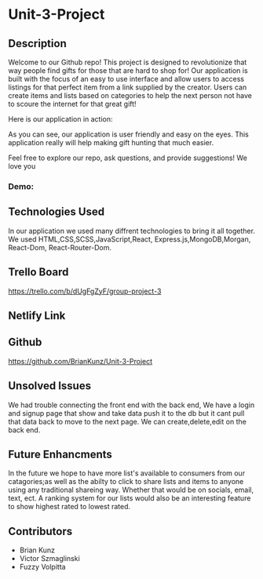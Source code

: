 # Unit-3-Project
## Description

Welcome to our Github repo! This project is designed to revolutionize that way people find gifts for those that are hard to shop for! Our application is built with the focus of an easy to use interface and allow users to access listings for that perfect item from a link supplied by the creator. Users can create items and lists based on categories to help the next person not have to scoure the internet for that great gift!

Here is our application in action:


As you can see, our application is user friendly and easy on the eyes. This application really will help making gift hunting that much easier.

Feel free to explore our repo, ask questions, and provide suggestions! We love you

### Demo: 

## Technologies Used 
In our application we used many diffrent technologies to bring it all together. We used HTML,CSS,SCSS,JavaScript,React, Express.js,MongoDB,Morgan, React-Dom, React-Router-Dom.

## Trello Board
https://trello.com/b/dUgFgZyF/group-project-3
## Netlify Link
## Github
https://github.com/BrianKunz/Unit-3-Project 
## Unsolved Issues
We had trouble connecting the front end with the back end, We have a login and signup page that show and take data push it to the db but it cant pull that data back to move to the next page. We can create,delete,edit on the back end.

## Future Enhancments
In the future we hope to have more list's available to consumers from our catagories;as well as the abilty to click to share lists and items to anyone using any traditional shareing way. Whether that would be on socials, email, text, ect. A ranking system for our lists would also be an interesting feature to show highest rated to lowest rated.
## Contributors 
 - Brian Kunz
 - Victor Szmaglinski 
 - Fuzzy Volpitta
